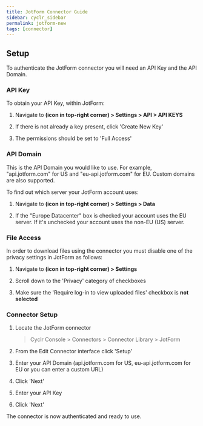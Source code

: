 ```yaml
---
title: JotForm Connector Guide
sidebar: cyclr_sidebar
permalink: jotform-new
tags: [connector]
---
```


## Setup

To authenticate the JotForm connector you will need an API Key and the API Domain.

### API Key

To obtain your API Key, within JotForm:

1. Navigate to **(icon in top-right corner) > Settings > API > API KEYS**

2. If there is not already a key present, click 'Create New Key'

3. The permissions should be set to 'Full Access'

### API Domain

This is the API Domain you would like to use. For example, "api.jotform.com" for US and "eu-api.jotform.com" for EU. Custom domains are also supported.

To find out which server your JotForm account uses:

1. Navigate to **(icon in top-right corner) > Settings > Data**

2. If the "Europe Datacenter" box is checked your account uses the EU server. If it's unchecked your account uses the non-EU (US) server.

### File Access

In order to download files using the connector you must disable one of the privacy settings in JotForm as follows:

1. Navigate to **(icon in top-right corner) > Settings**

2. Scroll down to the 'Privacy' category of checkboxes

3. Make sure the 'Require log-in to view uploaded files' checkbox is **not selected**

### Connector Setup

1. Locate the JotForm connector

   > Cyclr Console > Connectors > Connector Library > JotForm

2. From the Edit Connector interface click 'Setup'

3. Enter your API Domain (api.jotform.com for US, eu-api.jotform.com for EU or you can enter a custom URL)

4. Click 'Next'

5. Enter your API Key

6. Click 'Next'

The connector is now authenticated and ready to use.
